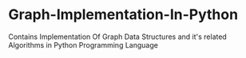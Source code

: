 # Graph-Implementation-In-Python
Contains Implementation Of Graph Data Structures and it's related Algorithms in Python Programming Language
